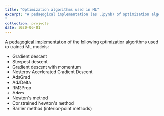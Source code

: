```yaml
---
title: "Optimization algorithms used in ML"
excerpt: "A pedagogical implementation (as .ipynb) of optimization algorithms used to trained ML models. 
"
collection: projects
date: 2020-06-01
---
```



A [pedagogical implementation](https://github.com/edgarsmdn/Optimization_CPSE_2020) of the following optimization algorithms used to trained ML models:
* Gradient descent
* Steepest descent
* Gradient descent with momentum
* Nesterov Accelerated Gradient Descent
* AdaGrad
* AdaDelta
* RMSProp
* Adam
* Newton's method
* Constrained Newton's method
* Barrier method (interior-point methods)
